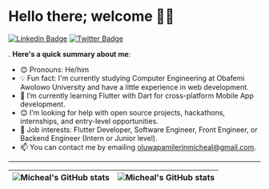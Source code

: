 # Hello there; welcome 👋🏾
[![Linkedin Badge](https://img.shields.io/badge/-MichealAdeniran-blue?style=for-the-badge&logo=Linkedin&logoColor=white&link=https://www.linkedin.com/in/micheal-adeniran-41bb181a9/)](https://www.linkedin.com/in/micheal-adeniran-41bb181a9/) [![Twitter Badge](https://img.shields.io/badge/-@mikkyutd-1ca0f1?style=for-the-badge&logo=twitter&logoColor=white&link=https://twitter.com/codermikky)](https://twitter.com/codermikky)

. **Here's a quick summary about me**:

- 😊 Pronouns: He/him
- 💡 Fun fact: I'm currently studying Computer Engineering at Obafemi Awolowo University and have a little experience in web development.
- 🌱 I’m currently learning Flutter with Dart for cross-platform Mobile App development.
- 😊 I’m looking for help with open source projects, hackathons, internships, and entry-level opportunities.
- 💼 Job interests: Flutter Developer, Software Engineer, Front Engineer, or Backend Engineer (Intern or Junior level).
- 📫 You can contact me by emailing oluwapamilerinmicheal@gmail.com.

---

| <img align="center" src="https://github-readme-stats.vercel.app/api?username=Mikky196&show_icons=true&include_all_commits=true&hide_border=true" alt="Micheal's GitHub stats" /> | <img align="center" src="https://github-readme-stats.vercel.app/api/top-langs/?username=Mikky196&langs_count=8&layout=compact&hide_border=true" alt="Micheal's GitHub stats" /> |
| ------------- | ------------- |
